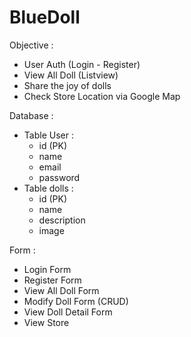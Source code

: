 # BlueDoll

Objective :
  - User Auth (Login - Register)
  - View All Doll (Listview)
  - Share the joy of dolls
  - Check Store Location via Google Map

Database :
  - Table User :
    - id (PK)
    - name
    - email
    - password
  - Table dolls :
    - id (PK)
    - name 
    - description
    - image

Form :
  - Login Form
  - Register Form
  - View All Doll Form
  - Modify Doll Form (CRUD)
  - View Doll Detail Form
  - View Store
